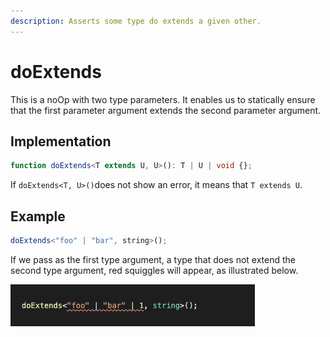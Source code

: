 ```yaml
---
description: Asserts some type do extends a given other.
---
```


# doExtends

This is a noOp with two type parameters. It enables us to statically ensure that the first parameter argument extends the second parameter argument.

## Implementation

```typescript
function doExtends<T extends U, U>(): T | U | void {};
```

If `doExtends<T, U>()`does not show an error, it means that `T extends U`.

## Example

```typescript
doExtends<"foo" | "bar", string>();
```

If we pass as the first type argument, a type that does not extend the second type argument, red squiggles will appear, as illustrated below.

![](../.gitbook/assets/screenshot-2021-05-26-at-18.51.04.png)

